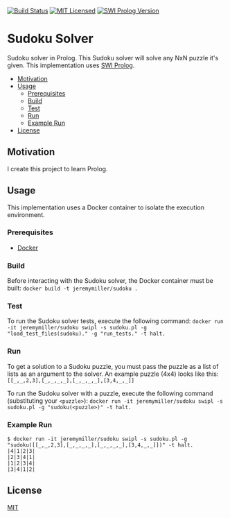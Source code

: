 [![Build Status](https://travis-ci.org/jeremy-miller/sudoku.svg?branch=master)](https://travis-ci.org/jeremy-miller/sudoku)
[![MIT Licensed](https://img.shields.io/badge/license-MIT-blue.svg)](https://raw.githubusercontent.com/hyperium/hyper/master/LICENSE)
[![SWI Prolog Version](https://img.shields.io/badge/SWI%20Prolog-7.5-blue.svg)]()

# Sudoku Solver
Sudoku solver in Prolog.  This Sudoku solver will solve any NxN puzzle it's given.  This implementation uses [SWI Prolog](http://www.swi-prolog.org/).

- [Motivation](#motivation)
- [Usage](#usage)
  - [Prerequisites](#prerequisites)
  - [Build](#build)
  - [Test](#test)
  - [Run](#run)
  - [Example Run](#example-run)
- [License](#license)

## Motivation
I create this project to learn Prolog.

## Usage
This implementation uses a Docker container to isolate the execution environment.

### Prerequisites
- [Docker](https://docs.docker.com/engine/installation/)

### Build
Before interacting with the Sudoku solver, the Docker container must be built: ```docker build -t jeremymiller/sudoku .```

### Test
To run the Sudoku solver tests, execute the following command: ```docker run -it jeremymiller/sudoku swipl -s sudoku.pl -g "load_test_files(sudoku)." -g "run_tests." -t halt.```

### Run
To get a solution to a Sudoku puzzle, you must pass the puzzle as a list of lists as an argument to the solver.  An example puzzle (4x4) looks like this: ```[[_,_,2,3],[_,_,_,_],[_,_,_,_],[3,4,_,_]]```

To run the Sudoku solver with a puzzle, execute the following command (substituting your ```<puzzle>```): ```docker run -it jeremymiller/sudoku swipl -s sudoku.pl -g "sudoku(<puzzle>)" -t halt.```

### Example Run
```
$ docker run -it jeremymiller/sudoku swipl -s sudoku.pl -g "sudoku([[_,_,2,3],[_,_,_,_],[_,_,_,_],[3,4,_,_]])" -t halt.
|4|1|2|3|
|2|3|4|1|
|1|2|3|4|
|3|4|1|2|
```

## License
[MIT](https://github.com/jeremy-miller/sudoku/blob/master/LICENSE)
